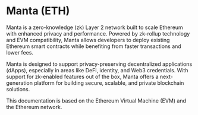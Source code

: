 # Manta (ETH)

Manta is a zero-knowledge (zk) Layer 2 network built to scale Ethereum with enhanced privacy and performance. Powered by zk-rollup technology and EVM compatibility, Manta allows developers to deploy existing Ethereum smart contracts while benefiting from faster transactions and lower fees.

Manta is designed to support privacy-preserving decentralized applications (dApps), especially in areas like DeFi, identity, and Web3 credentials. With support for zk-enabled features out of the box, Manta offers a next-generation platform for building secure, scalable, and private blockchain solutions.

This documentation is based on the Ethereum Virtual Machine (EVM) and the Ethereum network.

<!--@include: ./_evm.md-->
